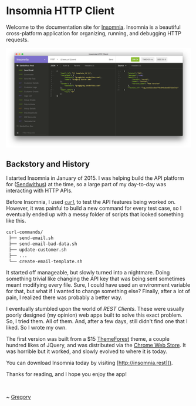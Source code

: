 # Insomnia HTTP Client 

Welcome to the documentation site for [Insomnia](http://insomnia.rest). 
Insomnia is a beautiful cross-platform application for organizing, running, and 
debugging HTTP requests.

![Screenshot of Insomnia HTTP Client](/images/promo.png)


## Backstory and History

I started Insomnia in January of 2015. I was helping build the API platform for
([Sendwithus](https://www.sendwithus.com)) at the time, so a large part of my day-to-day was 
interacting with HTTP APIs. 

Before Insomnia, I used [`curl`](https://curl.haxx.se/) to test the API features being worked on.
However, it was painful to build a new command for every test case, so I eventually ended up with 
a messy folder of scripts that looked something like this.

```
curl-commands/
 ├── send-email.sh
 ├── send-email-bad-data.sh
 ├── update-customer.sh
 ├── ...
 └── create-email-template.sh
```

It started off manageable, but slowly turned into a nightmare. Doing something trivial like changing 
the API key that was being sent sometimes meant modifying every file. Sure, I could have used an
environment variable for that, but what if I wanted to change something else? Finally, after a lot
of pain, I realized there was probably a better way.

I eventually stumbled upon the world of _REST Clients_. These were usually poorly designed 
(my opinion) web apps built to solve this exact problem. So, I tried them. All of them. And, 
after a few days, still didn't find one that I liked. So I wrote my own.

The first version was built from a $15 [ThemeForest](https://themeforest.net/) theme, a couple 
hundred likes of JQuery, and was distributed via the 
[Chrome Web Store](https://chrome.google.com/webstore). It was horrible but it worked, and slowly
evolved to where it is today. 

You can download Insomnia today by visiting [http://insomnia.rest]().

Thanks for reading, and I hope you enjoy the app!

<br>

~ [Gregory](http://schier.co)
